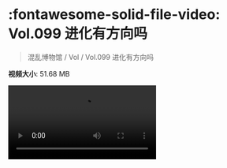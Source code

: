 # :fontawesome-solid-file-video: Vol.099 进化有方向吗

> 混乱博物馆 / Vol / Vol.099 进化有方向吗

**视频大小**: 51.68 MB

<div class="video"><video src="https://file.hsyhx.top/archive/混乱博物馆/Vol/Vol.099 进化有方向吗.mp4" controls preload>🤔 您的浏览器不支持 video 标签</video></div>